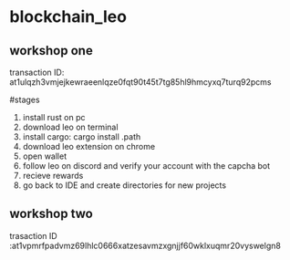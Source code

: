 # blockchain_leo

## workshop one
transaction ID: at1ulqzh3vmjejkewraeenlqze0fqt90t45t7tg85hl9hmcyxq7turq92pcms

#stages
1. install rust on pc
2. download leo on terminal
3. install cargo: cargo install .path
4. download leo extension on chrome
5. open wallet
6. follow leo on discord and verify your account with the capcha bot
7. recieve rewards
8. go back to IDE and create directories for new projects

## workshop two
trasaction ID :at1vpmrfpadvmz69lhlc0666xatzesavmzxgnjjf60wklxuqmr20vyswelgn8

#
